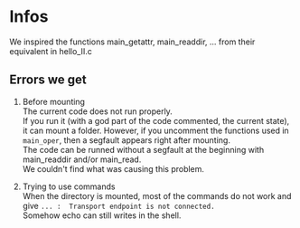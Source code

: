 # Infos

We inspired the functions main_getattr, main_readdir, ... from their equivalent in hello_II.c

## Errors we get
1. Before mounting  
The current code does not run properly.  
If you run it (with a god part of the code commented, the current state), it can mount a folder.
However, if you uncomment the functions used in `main_oper`, then a segfault appears right after mounting.  
The code can be runned without a segfault at the beginning with main_readdir and/or main_read.  
We couldn't find what was causing this problem.

2. Trying to use commands  
When the directory is mounted, most of the commands do not work and give `... :  Transport endpoint is not connected.`  
Somehow echo can still writes in the shell.
